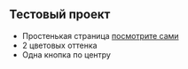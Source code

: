 ## Тестовый проект

- Простенькая страница [посмотрите сами](https://yanivan0v.github.io/Test-page/)
- 2 цветовых оттенка 
- Одна кнопка по центру
